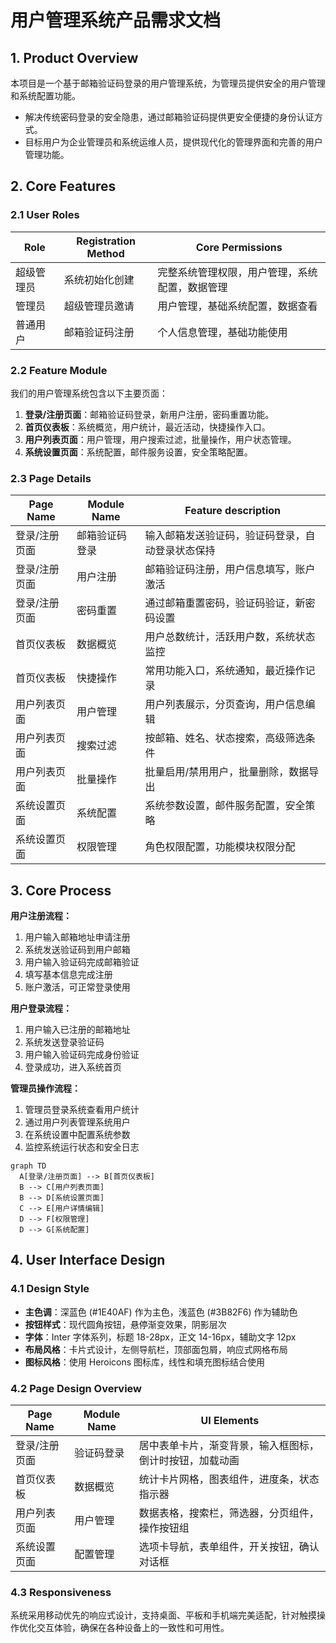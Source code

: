 # 用户管理系统产品需求文档

## 1. Product Overview

本项目是一个基于邮箱验证码登录的用户管理系统，为管理员提供安全的用户管理和系统配置功能。

- 解决传统密码登录的安全隐患，通过邮箱验证码提供更安全便捷的身份认证方式。
- 目标用户为企业管理员和系统运维人员，提供现代化的管理界面和完善的用户管理功能。

## 2. Core Features

### 2.1 User Roles

| Role       | Registration Method | Core Permissions                               |
| ---------- | ------------------- | ---------------------------------------------- |
| 超级管理员 | 系统初始化创建      | 完整系统管理权限，用户管理，系统配置，数据管理 |
| 管理员     | 超级管理员邀请      | 用户管理，基础系统配置，数据查看               |
| 普通用户   | 邮箱验证码注册      | 个人信息管理，基础功能使用                     |

### 2.2 Feature Module

我们的用户管理系统包含以下主要页面：

1. **登录/注册页面**：邮箱验证码登录，新用户注册，密码重置功能。
2. **首页仪表板**：系统概览，用户统计，最近活动，快捷操作入口。
3. **用户列表页面**：用户管理，用户搜索过滤，批量操作，用户状态管理。
4. **系统设置页面**：系统配置，邮件服务设置，安全策略配置。

### 2.3 Page Details

| Page Name     | Module Name    | Feature description                              |
| ------------- | -------------- | ------------------------------------------------ |
| 登录/注册页面 | 邮箱验证码登录 | 输入邮箱发送验证码，验证码登录，自动登录状态保持 |
| 登录/注册页面 | 用户注册       | 邮箱验证码注册，用户信息填写，账户激活           |
| 登录/注册页面 | 密码重置       | 通过邮箱重置密码，验证码验证，新密码设置         |
| 首页仪表板    | 数据概览       | 用户总数统计，活跃用户数，系统状态监控           |
| 首页仪表板    | 快捷操作       | 常用功能入口，系统通知，最近操作记录             |
| 用户列表页面  | 用户管理       | 用户列表展示，分页查询，用户信息编辑             |
| 用户列表页面  | 搜索过滤       | 按邮箱、姓名、状态搜索，高级筛选条件             |
| 用户列表页面  | 批量操作       | 批量启用/禁用用户，批量删除，数据导出            |
| 系统设置页面  | 系统配置       | 系统参数设置，邮件服务配置，安全策略             |
| 系统设置页面  | 权限管理       | 角色权限配置，功能模块权限分配                   |

## 3. Core Process

**用户注册流程：**

1. 用户输入邮箱地址申请注册
2. 系统发送验证码到用户邮箱
3. 用户输入验证码完成邮箱验证
4. 填写基本信息完成注册
5. 账户激活，可正常登录使用

**用户登录流程：**

1. 用户输入已注册的邮箱地址
2. 系统发送登录验证码
3. 用户输入验证码完成身份验证
4. 登录成功，进入系统首页

**管理员操作流程：**

1. 管理员登录系统查看用户统计
2. 通过用户列表管理系统用户
3. 在系统设置中配置系统参数
4. 监控系统运行状态和安全日志

```mermaid
graph TD
  A[登录/注册页面] --> B[首页仪表板]
  B --> C[用户列表页面]
  B --> D[系统设置页面]
  C --> E[用户详情编辑]
  D --> F[权限管理]
  D --> G[系统配置]
```

## 4. User Interface Design

### 4.1 Design Style

- **主色调**：深蓝色 (#1E40AF) 作为主色，浅蓝色 (#3B82F6) 作为辅助色
- **按钮样式**：现代圆角按钮，悬停渐变效果，阴影层次
- **字体**：Inter 字体系列，标题 18-28px，正文 14-16px，辅助文字 12px
- **布局风格**：卡片式设计，左侧导航栏，顶部面包屑，响应式网格布局
- **图标风格**：使用 Heroicons 图标库，线性和填充图标结合使用

### 4.2 Page Design Overview

| Page Name     | Module Name | UI Elements                                              |
| ------------- | ----------- | -------------------------------------------------------- |
| 登录/注册页面 | 验证码登录  | 居中表单卡片，渐变背景，输入框图标，倒计时按钮，加载动画 |
| 首页仪表板    | 数据概览    | 统计卡片网格，图表组件，进度条，状态指示器               |
| 用户列表页面  | 用户管理    | 数据表格，搜索栏，筛选器，分页组件，操作按钮组           |
| 系统设置页面  | 配置管理    | 选项卡导航，表单组件，开关按钮，确认对话框               |

### 4.3 Responsiveness

系统采用移动优先的响应式设计，支持桌面、平板和手机端完美适配，针对触摸操作优化交互体验，确保在各种设备上的一致性和可用性。
